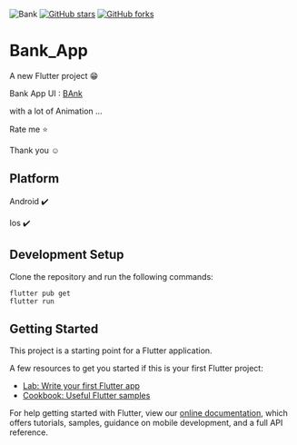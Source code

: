 ![Bank](https://www.sketchappsources.com/resources/source-image/banking-app-colder.png)
[![GitHub stars](https://img.shields.io/github/stars/iampawan/FlutterExampleApps.svg?style=social&label=Star)](https://github.com/amirziyacode)
[![GitHub forks](https://img.shields.io/github/forks/iampawan/FlutterExampleApps.svg?style=social&label=Fork)](https://github.com/amirziyacode?tab=repositories)


# Bank_App

A new Flutter project 😁 

Bank App UI :  [BAnk](https://dribbble.com/shots/13633745-Banking-app-NFC-payment)

with a lot of Animation ... 

 Rate me ⭐

Thank you ☺


## Platform

Android ✔️

Ios ✔️



## Development Setup
Clone the repository and run the following commands:
```
flutter pub get
flutter run
```


## Getting Started

This project is a starting point for a Flutter application.

A few resources to get you started if this is your first Flutter project:

- [Lab: Write your first Flutter app](https://flutter.dev/docs/get-started/codelab)
- [Cookbook: Useful Flutter samples](https://flutter.dev/docs/cookbook)

For help getting started with Flutter, view our
[online documentation](https://flutter.dev/docs), which offers tutorials,
samples, guidance on mobile development, and a full API reference.
